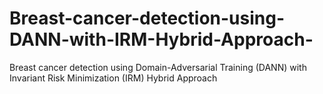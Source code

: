 # Breast-cancer-detection-using-DANN-with-IRM-Hybrid-Approach-
Breast cancer detection using Domain-Adversarial Training (DANN) with Invariant Risk Minimization (IRM) Hybrid Approach 
